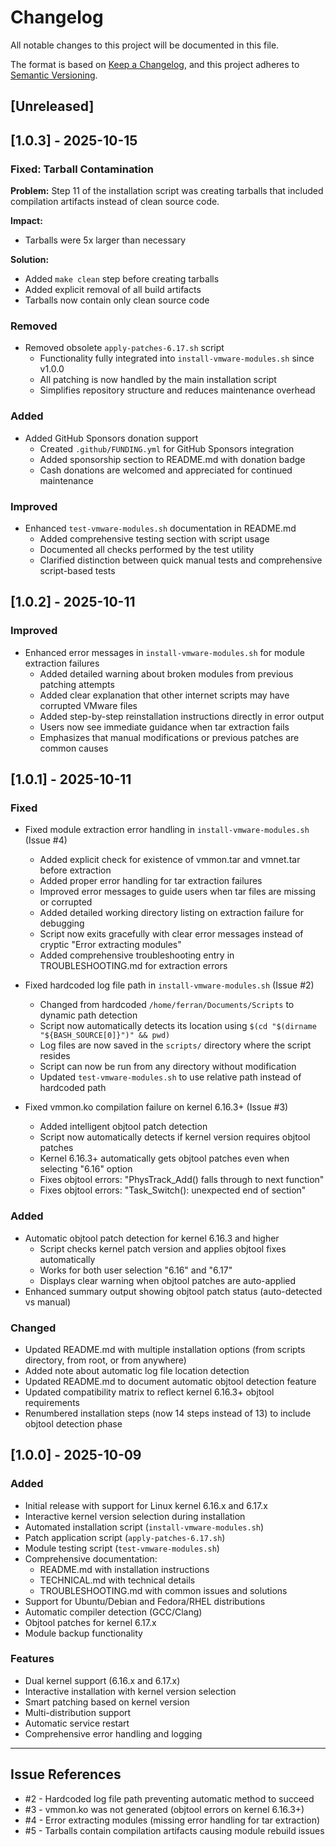 # Changelog

All notable changes to this project will be documented in this file.

The format is based on [Keep a Changelog](https://keepachangelog.com/en/1.0.0/),
and this project adheres to [Semantic Versioning](https://semver.org/spec/v2.0.0.html).

## [Unreleased]

## [1.0.3] - 2025-10-15

### Fixed: Tarball Contamination

**Problem:** Step 11 of the installation script was creating tarballs that included compilation artifacts instead of clean source code.

**Impact:**
- Tarballs were 5x larger than necessary

**Solution:**
- Added `make clean` step before creating tarballs
- Added explicit removal of all build artifacts
- Tarballs now contain only clean source code

### Removed
- Removed obsolete `apply-patches-6.17.sh` script
  - Functionality fully integrated into `install-vmware-modules.sh` since v1.0.0
  - All patching is now handled by the main installation script
  - Simplifies repository structure and reduces maintenance overhead

### Added
- Added GitHub Sponsors donation support
  - Created `.github/FUNDING.yml` for GitHub Sponsors integration
  - Added sponsorship section to README.md with donation badge
  - Cash donations are welcomed and appreciated for continued maintenance

### Improved
- Enhanced `test-vmware-modules.sh` documentation in README.md
  - Added comprehensive testing section with script usage
  - Documented all checks performed by the test utility
  - Clarified distinction between quick manual tests and comprehensive script-based tests

## [1.0.2] - 2025-10-11

### Improved
- Enhanced error messages in `install-vmware-modules.sh` for module extraction failures
  - Added detailed warning about broken modules from previous patching attempts
  - Added clear explanation that other internet scripts may have corrupted VMware files
  - Added step-by-step reinstallation instructions directly in error output
  - Users now see immediate guidance when tar extraction fails
  - Emphasizes that manual modifications or previous patches are common causes

## [1.0.1] - 2025-10-11

### Fixed
- Fixed module extraction error handling in `install-vmware-modules.sh` (Issue #4)
  - Added explicit check for existence of vmmon.tar and vmnet.tar before extraction
  - Added proper error handling for tar extraction failures
  - Improved error messages to guide users when tar files are missing or corrupted
  - Added detailed working directory listing on extraction failure for debugging
  - Script now exits gracefully with clear error messages instead of cryptic "Error extracting modules"
  - Added comprehensive troubleshooting entry in TROUBLESHOOTING.md for extraction errors

- Fixed hardcoded log file path in `install-vmware-modules.sh` (Issue #2)
  - Changed from hardcoded `/home/ferran/Documents/Scripts` to dynamic path detection
  - Script now automatically detects its location using `$(cd "$(dirname "${BASH_SOURCE[0]}")" && pwd)`
  - Log files are now saved in the `scripts/` directory where the script resides
  - Script can now be run from any directory without modification
  - Updated `test-vmware-modules.sh` to use relative path instead of hardcoded path

- Fixed vmmon.ko compilation failure on kernel 6.16.3+ (Issue #3)
  - Added intelligent objtool patch detection
  - Script now automatically detects if kernel version requires objtool patches
  - Kernel 6.16.3+ automatically gets objtool patches even when selecting "6.16" option
  - Fixes objtool errors: "PhysTrack_Add() falls through to next function"
  - Fixes objtool errors: "Task_Switch(): unexpected end of section"

### Added
- Automatic objtool patch detection for kernel 6.16.3 and higher
  - Script checks kernel patch version and applies objtool fixes automatically
  - Works for both user selection "6.16" and "6.17"
  - Displays clear warning when objtool patches are auto-applied
- Enhanced summary output showing objtool patch status (auto-detected vs manual)

### Changed
- Updated README.md with multiple installation options (from scripts directory, from root, or from anywhere)
- Added note about automatic log file location detection
- Updated README.md to document automatic objtool detection feature
- Updated compatibility matrix to reflect kernel 6.16.3+ objtool requirements
- Renumbered installation steps (now 14 steps instead of 13) to include objtool detection phase

## [1.0.0] - 2025-10-09

### Added
- Initial release with support for Linux kernel 6.16.x and 6.17.x
- Interactive kernel version selection during installation
- Automated installation script (`install-vmware-modules.sh`)
- Patch application script (`apply-patches-6.17.sh`)
- Module testing script (`test-vmware-modules.sh`)
- Comprehensive documentation:
  - README.md with installation instructions
  - TECHNICAL.md with technical details
  - TROUBLESHOOTING.md with common issues and solutions
- Support for Ubuntu/Debian and Fedora/RHEL distributions
- Automatic compiler detection (GCC/Clang)
- Objtool patches for kernel 6.17.x
- Module backup functionality

### Features
- Dual kernel support (6.16.x and 6.17.x)
- Interactive installation with kernel version selection
- Smart patching based on kernel version
- Multi-distribution support
- Automatic service restart
- Comprehensive error handling and logging

---

## Issue References

- #2 - Hardcoded log file path preventing automatic method to succeed
- #3 - vmmon.ko was not generated (objtool errors on kernel 6.16.3+)
- #4 - Error extracting modules (missing error handling for tar extraction)
- #5 - Tarballs contain compilation artifacts causing module rebuild issues

